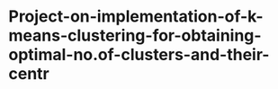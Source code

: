 # Project-on-implementation-of-k-means-clustering-for-obtaining-optimal-no.of-clusters-and-their-centr